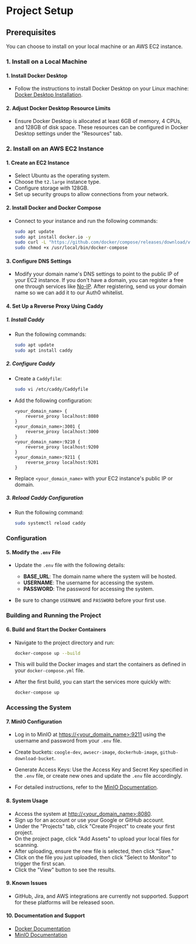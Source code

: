# Project Setup

## Prerequisites

You can choose to install on your local machine or an AWS EC2 instance.

### 1. Install on a Local Machine

#### 1. Install Docker Desktop

   - Follow the instructions to install Docker Desktop on your Linux machine: [Docker Desktop Installation](https://docs.docker.com/desktop/install/linux-install/).

#### 2. Adjust Docker Desktop Resource Limits

   - Ensure Docker Desktop is allocated at least 6GB of memory, 4 CPUs, and 128GB of disk space. These resources can be configured in Docker Desktop settings under the "Resources" tab.

### 2. Install on an AWS EC2 Instance

#### 1. Create an EC2 Instance

   - Select Ubuntu as the operating system.
   - Choose the `t2.large` instance type.
   - Configure storage with 128GB.
   - Set up security groups to allow connections from your network.

#### 2. Install Docker and Docker Compose

   - Connect to your instance and run the following commands:
     ```bash
     sudo apt update
     sudo apt install docker.io -y
     sudo curl -L "https://github.com/docker/compose/releases/download/v2.11.1/docker-compose-$(uname -s)-$(uname -m)" -o /usr/local/bin/docker-compose
     sudo chmod +x /usr/local/bin/docker-compose
     ```

#### 3. Configure DNS Settings

   - Modify your domain name's DNS settings to point to the public IP of your EC2 instance. If you don't have a domain, you can register a free one through services like [No-IP](https://www.noip.com/). After registering, send us your domain name so we can add it to our Auth0 whitelist.

#### 4. Set Up a Reverse Proxy Using Caddy

##### 1. Install Caddy

   - Run the following commands:
     ```bash
     sudo apt update
     sudo apt install caddy
     ```

##### 2. Configure Caddy

   - Create a `Caddyfile`:
     ```bash
     sudo vi /etc/caddy/Caddyfile
     ```

   - Add the following configuration:
     ```plaintext
     <your_domain_name> {
         reverse_proxy localhost:8080
     }
     <your_domain_name>:3001 {
         reverse_proxy localhost:3000
     }
     <your_domain_name>:9210 {
         reverse_proxy localhost:9200
     }
     <your_domain_name>:9211 {
         reverse_proxy localhost:9201
     }
     ```
   - Replace `<your_domain_name>` with your EC2 instance's public IP or domain.

##### 3. Reload Caddy Configuration

   - Run the following command:
     ```bash
     sudo systemctl reload caddy
     ```

### Configuration

#### 5. Modify the `.env` File

   - Update the `.env` file with the following details:
     - **BASE_URL**: The domain name where the system will be hosted.
     - **USERNAME**: The username for accessing the system.
     - **PASSWORD**: The password for accessing the system.

   - Be sure to change `USERNAME` and `PASSWORD` before your first use.

### Building and Running the Project

#### 6. Build and Start the Docker Containers

   - Navigate to the project directory and run:
     ```bash
     docker-compose up --build
     ```
   - This will build the Docker images and start the containers as defined in your `docker-compose.yml` file.

   - After the first build, you can start the services more quickly with:
     ```bash
     docker-compose up
     ```

### Accessing the System

#### 7. MinIO Configuration

   - Log in to MinIO at [https://<your_domain_name>:9211](https://<your_domain_name>:9211) using the username and password from your `.env` file.
   - Create buckets: `coogle-dev`, `awsecr-image`, `dockerhub-image`, `github-download-bucket`.
   - Generate Access Keys: Use the Access Key and Secret Key specified in the `.env` file, or create new ones and update the `.env` file accordingly.

   - For detailed instructions, refer to the [MinIO Documentation](https://docs.min.io/).

#### 8. System Usage

   - Access the system at [http://<your_domain_name>:8080](http://<your_domain_name>:8080).
   - Sign up for an account or use your Google or GitHub account.
   - Under the "Projects" tab, click "Create Project" to create your first project.
   - On the project page, click "Add Assets" to upload your local files for scanning.
   - After uploading, ensure the new file is selected, then click "Save."
   - Click on the file you just uploaded, then click "Select to Monitor" to trigger the first scan.
   - Click the "View" button to see the results.

#### 9. Known Issues

- GitHub, Jira, and AWS integrations are currently not supported. Support for these platforms will be released soon.

#### 10. Documentation and Support

   - [Docker Documentation](https://docs.docker.com/)
   - [MinIO Documentation](https://docs.min.io/)
